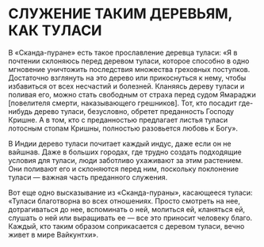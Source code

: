 # СЛУЖЕНИЕ ТАКИМ ДЕРЕВЬЯМ, КАК ТУЛАСИ

В «Сканда-пуране» есть такое прославление деревца туласи: «Я в почтении склоняюсь перед деревом туласи, которое способно в одно мгновение уничтожить последствия множества греховных поступков. Достаточно взглянуть на это дерево или прикоснуться к нему, чтобы избавиться от всех несчастий и болезней. Кланяясь дереву туласи и поливая его, можно стать свободным от страха перед судом Ямараджи [повелителя смерти, наказывающего грешников]. Тот, кто посадит где-нибудь дерево туласи, безусловно, обретет преданность Господу Кришне. А в том, кто с преданностью предлагает листья туласи лотосным стопам Кришны, полностью разовьется любовь к Богу».

В Индии дерево туласи почитает каждый индус, даже если он не вайшнав. Даже в больших городах, где трудно создать подходящие условия для туласи, люди заботливо ухаживают за этим растением. Они поливают его и склоняются перед ним, поскольку поклонение туласи — важная часть преданного служения.

Вот еще одно высказывание из «Сканда-пураны», касающееся туласи: «Туласи благотворна во всех отношениях. Просто смотреть на нее, дотрагиваться до нее, вспоминать о ней, молиться ей, кланяться ей, слушать о ней или выращивать ее — все это приносит человеку благо. Каждый, кто таким образом соприкасается с деревом туласи, вечно живет в мире Вайкунтхи».
